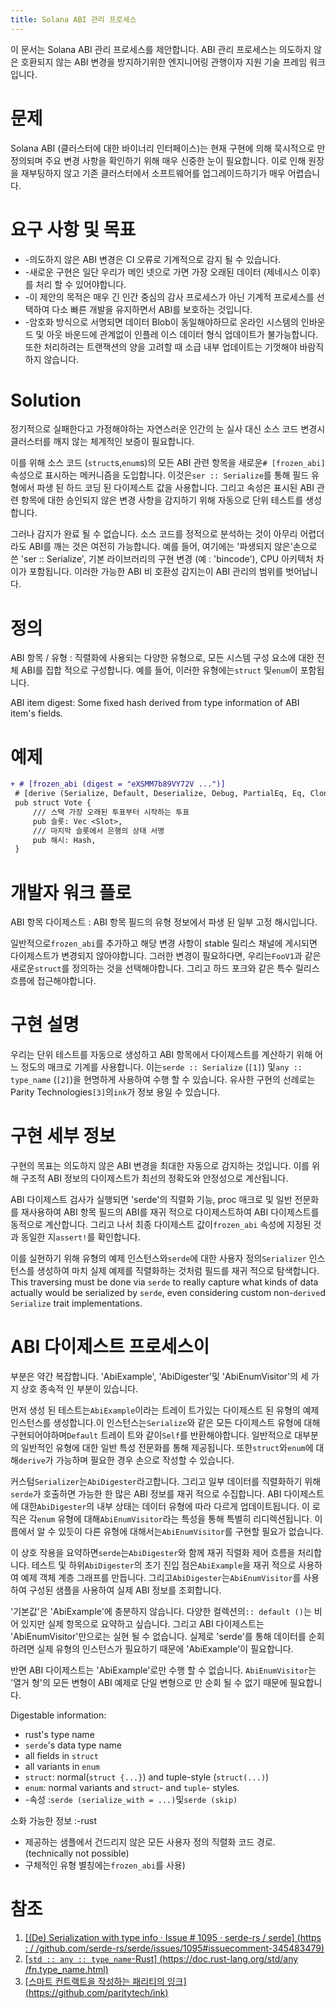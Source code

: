 ```yaml
---
title: Solana ABI 관리 프로세스
---
```


이 문서는 Solana ABI 관리 프로세스를 제안합니다. ABI 관리 프로세스는 의도하지 않은 호환되지 않는 ABI 변경을 방지하기위한 엔지니어링 관행이자 지원 기술 프레임 워크입니다.

# 문제

Solana ABI (클러스터에 대한 바이너리 인터페이스)는 현재 구현에 의해 묵시적으로 만 정의되며 주요 변경 사항을 확인하기 위해 매우 신중한 눈이 필요합니다. 이로 인해 원장을 재부팅하지 않고 기존 클러스터에서 소프트웨어를 업그레이드하기가 매우 어렵습니다.

# 요구 사항 및 목표

- -의도하지 않은 ABI 변경은 CI 오류로 기계적으로 감지 될 수 있습니다.
- -새로운 구현은 일단 우리가 메인 넷으로 가면 가장 오래된 데이터 (제네시스 이후)를 처리 할 수 ​​있어야합니다.
- -이 제안의 목적은 매우 긴 인간 중심의 감사 프로세스가 아닌 기계적 프로세스를 선택하여 다소 빠른 개발을 유지하면서 ABI를 보호하는 것입니다.
- -암호화 방식으로 서명되면 데이터 Blob이 동일해야하므로 온라인 시스템의 인바운드 및 아웃 바운드에 관계없이 인플레 이스 데이터 형식 업데이트가 불가능합니다. 또한 처리하려는 트랜잭션의 양을 고려할 때 소급 내부 업데이트는 기껏해야 바람직하지 않습니다.

# Solution

정기적으로 실패한다고 가정해야하는 자연스러운 인간의 눈 실사 대신 소스 코드 변경시 클러스터를 깨지 않는 체계적인 보증이 필요합니다.

이를 위해 소스 코드 (`struct`s,`enum`s)의 모든 ABI 관련 항목을 새로운`# [frozen_abi]`속성으로 표시하는 메커니즘을 도입합니다. 이것은`ser :: Serialize`를 통해 필드 유형에서 파생 된 하드 코딩 된 다이제스트 값을 사용합니다. 그리고 속성은 표시된 ABI 관련 항목에 대한 승인되지 않은 변경 사항을 감지하기 위해 자동으로 단위 테스트를 생성합니다.

그러나 감지가 완료 될 수 없습니다. 소스 코드를 정적으로 분석하는 것이 아무리 어렵더라도 ABI를 깨는 것은 여전히 ​​가능합니다. 예를 들어, 여기에는 '파생되지 않은'손으로 쓴 'ser :: Serialize', 기본 라이브러리의 구현 변경 (예 : 'bincode'), CPU 아키텍처 차이가 포함됩니다. 이러한 가능한 ABI 비 호환성 감지는이 ABI 관리의 범위를 벗어납니다.

# 정의

ABI 항목 / 유형 : 직렬화에 사용되는 다양한 유형으로, 모든 시스템 구성 요소에 대한 전체 ABI를 집합 적으로 구성합니다. 예를 들어, 이러한 유형에는`struct` 및`enum`이 포함됩니다.

ABI item digest: Some fixed hash derived from type information of ABI item's fields.

# 예제

```patch
+ # [frozen_abi (digest = "eXSMM7b89VY72V ...")]
 # [derive (Serialize, Default, Deserialize, Debug, PartialEq, Eq, Clone)]
 pub struct Vote {
     /// 스택 가장 오래된 투표부터 시작하는 투표
     pub 슬롯: Vec <Slot>,
     /// 마지막 슬롯에서 은행의 상태 서명
     pub 해시: Hash,
 }
```

# 개발자 워크 플로

ABI 항목 다이제스트 : ABI 항목 필드의 유형 정보에서 파생 된 일부 고정 해시입니다.

일반적으로`frozen_abi`를 추가하고 해당 변경 사항이 stable 릴리스 채널에 게시되면 다이제스트가 변경되지 않아야합니다. 그러한 변경이 필요하다면, 우리는`FooV1`과 같은 새로운`struct`를 정의하는 것을 선택해야합니다. 그리고 하드 포크와 같은 특수 릴리스 흐름에 접근해야합니다.

# 구현 설명

우리는 단위 테스트를 자동으로 생성하고 ABI 항목에서 다이제스트를 계산하기 위해 어느 정도의 매크로 기계를 사용합니다. 이는`serde :: Serialize` (`[1]`) 및`any :: type_name` (`[2]`)을 현명하게 사용하여 수행 할 수 있습니다. 유사한 구현의 선례로는 Parity Technologies`[3]`의`ink`가 정보 용일 수 있습니다.

# 구현 세부 정보

구현의 목표는 의도하지 않은 ABI 변경을 최대한 자동으로 감지하는 것입니다. 이를 위해 구조적 ABI 정보의 다이제스트가 최선의 정확도와 안정성으로 계산됩니다.

ABI 다이제스트 검사가 실행되면 'serde'의 직렬화 기능, proc 매크로 및 일반 전문화를 재사용하여 ABI 항목 필드의 ABI를 재귀 적으로 다이제스트하여 ABI 다이제스트를 동적으로 계산합니다. 그리고 나서 최종 다이제스트 값이`frozen_abi` 속성에 지정된 것과 동일한 지`assert!`를 확인합니다.

이를 실현하기 위해 유형의 예제 인스턴스와`serde`에 대한 사용자 정의`Serializer` 인스턴스를 생성하여 마치 실제 예제를 직렬화하는 것처럼 필드를 재귀 적으로 탐색합니다. This traversing must be done via `serde` to really capture what kinds of data actually would be serialized by `serde`, even considering custom non-`derive`d `Serialize` trait implementations.

# ABI 다이제스트 프로세스이

부분은 약간 복잡합니다. 'AbiExample', 'AbiDigester'및 'AbiEnumVisitor'의 세 가지 상호 종속적 인 부분이 있습니다.

먼저 생성 된 테스트는`AbiExample`이라는 트레이 트가있는 다이제스트 된 유형의 예제 인스턴스를 생성합니다.이 인스턴스는`Serialize`와 같은 모든 다이제스트 유형에 대해 구현되어야하며`Default` 트레이 트와 같이`Self`를 반환해야합니다. 일반적으로 대부분의 일반적인 유형에 대한 일반 특성 전문화를 통해 제공됩니다. 또한`struct`와`enum`에 대해`derive`가 가능하며 필요한 경우 손으로 작성할 수 있습니다.

커스텀`Serializer`는`AbiDigester`라고합니다. 그리고 일부 데이터를 직렬화하기 위해`serde`가 호출하면 가능한 한 많은 ABI 정보를 재귀 적으로 수집합니다. ABI 다이제스트에 대한`AbiDigester`의 내부 상태는 데이터 유형에 따라 다르게 업데이트됩니다. 이 로직은 각`enum` 유형에 대해`AbiEnumVisitor`라는 특성을 통해 특별히 리디렉션됩니다. 이름에서 알 수 있듯이 다른 유형에 대해서는`AbiEnumVisitor`를 구현할 필요가 없습니다.

이 상호 작용을 요약하면`serde`는`AbiDigester`와 함께 재귀 직렬화 제어 흐름을 처리합니다. 테스트 및 하위`AbiDigester`의 초기 진입 점은`AbiExample`을 재귀 적으로 사용하여 예제 객체 계층 그래프를 만듭니다. 그리고`AbiDigester`는`AbiEnumVisitor`를 사용하여 구성된 샘플을 사용하여 실제 ABI 정보를 조회합니다.

'기본값'은 'AbiExample'에 충분하지 않습니다. 다양한 컬렉션의`:: default ()`는 비어 있지만 실제 항목으로 요약하고 싶습니다. 그리고 ABI 다이제스트는 'AbiEnumVisitor'만으로는 실현 될 수 없습니다. 실제로 'serde'를 통해 데이터를 순회하려면 실제 유형의 인스턴스가 필요하기 때문에 'AbiExample'이 필요합니다.

반면 ABI 다이제스트는 'AbiExample'로만 수행 할 수 없습니다. `AbiEnumVisitor`는 '열거 형'의 모든 변형이 ABI 예제로 단일 변형으로 만 순회 될 수 없기 때문에 필요합니다.

Digestable information:

- rust's type name
- `serde`'s data type name
- all fields in `struct`
- all variants in `enum`
- `struct`: normal(`struct {...}`) and tuple-style (`struct(...)`)
- `enum`: normal variants and `struct`- and `tuple`- styles.
- -속성 :`serde (serialize_with = ...)`및`serde (skip)`

소화 가능한 정보 :-rust

- 제공하는 샘플에서 건드리지 않은 모든 사용자 정의 직렬화 코드 경로. (technically not possible)
- 구체적인 유형 별칭에는`frozen_abi`를 사용)

# 참조

1. [\[(De) Serialization with type info · Issue # 1095 · serde-rs / serde\] (https : / /github.com/serde-rs/serde/issues/1095#issuecomment-345483479)](https://github.com/serde-rs/serde/issues/1095#issuecomment-345483479)
2. [[`std :: any :: type_name`-Rust] (https://doc.rust-lang.org/std/any /fn.type_name.html)](https://doc.rust-lang.org/std/any/fn.type_name.html)
3. [\[스마트 컨트랙트을 작성하는 패리티의 잉크\] (https://github.com/paritytech/ink)](https://github.com/paritytech/ink)
